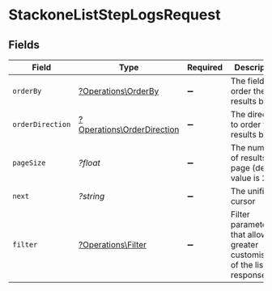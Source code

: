 # StackoneListStepLogsRequest


## Fields

| Field                                                                   | Type                                                                    | Required                                                                | Description                                                             | Example                                                                 |
| ----------------------------------------------------------------------- | ----------------------------------------------------------------------- | ----------------------------------------------------------------------- | ----------------------------------------------------------------------- | ----------------------------------------------------------------------- |
| `orderBy`                                                               | [?Operations\OrderBy](../../Models/Operations/OrderBy.md)               | :heavy_minus_sign:                                                      | The field to order the results by.                                      | created_at                                                              |
| `orderDirection`                                                        | [?Operations\OrderDirection](../../Models/Operations/OrderDirection.md) | :heavy_minus_sign:                                                      | The direction to order the results by.                                  | asc                                                                     |
| `pageSize`                                                              | *?float*                                                                | :heavy_minus_sign:                                                      | The number of results per page (default value is 25)                    |                                                                         |
| `next`                                                                  | *?string*                                                               | :heavy_minus_sign:                                                      | The unified cursor                                                      |                                                                         |
| `filter`                                                                | [?Operations\Filter](../../Models/Operations/Filter.md)                 | :heavy_minus_sign:                                                      | Filter parameters that allow greater customisation of the list response |                                                                         |